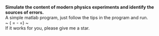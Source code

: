 **Simulate the content of modern physics experiments and identify the sources of errors.**  
A simple matlab program, just follow the tips in the program and run.  
                              ~ ( = - =) ~  
If it works for you, please give me a star.
